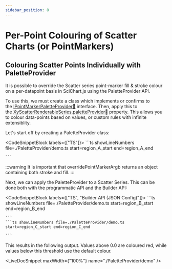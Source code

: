 ```yaml
---
sidebar_position: 8
---
```


# Per-Point Colouring of Scatter Charts (or PointMarkers)

Colouring Scatter Points Individually with PaletteProvider
----------------------------------------------------------

It is possible to override the Scatter series point-marker fill & stroke colour on a per-datapoint basis in SciChart.js using the PaletteProvider API.

To use this, we must create a class which implements or confirms to the [IPointMarkerPaletteProvider:blue_book:](https://www.scichart.com/documentation/js/current/typedoc/interfaces/ipointmarkerpaletteprovider.html) interface. Then, apply this to the [XyScatterRenderableSeries.paletteProvider:blue_book:](https://www.scichart.com/documentation/js/current/typedoc/classes/xyscatterrenderableseries.html#paletteprovider) property. This allows you to colour data-points based on values, or custom rules with infinite extensiblity.

Let's start off by creating a PaletteProvider class:

<CodeSnippetBlock labels={["TS"]}>
    ```ts showLineNumbers file=./PaletteProvider/demo.ts start=region_A_start end=region_A_end
 
    ```
</CodeSnippetBlock>

:::warning
It is important that overridePointMarkerArgb returns an object containing both stroke and fill.
:::

Next, we can apply the PaletteProvider to a Scatter Series. This can be done both with the programmatic API and the Builder API:

<CodeSnippetBlock labels={["TS", "Builder API (JSON Config)"]}>
    ```ts showLineNumbers file=./PaletteProvider/demo.ts start=region_B_start end=region_B_end
 
    ```
    ```ts showLineNumbers file=./PaletteProvider/demo.ts start=region_C_start end=region_C_end
 
    ```
</CodeSnippetBlock>

This results in the following output. Values above 0.0 are coloured red, while values below this threshold use the default colour.

<LiveDocSnippet maxWidth={"100%"} name="./PaletteProvider/demo" />